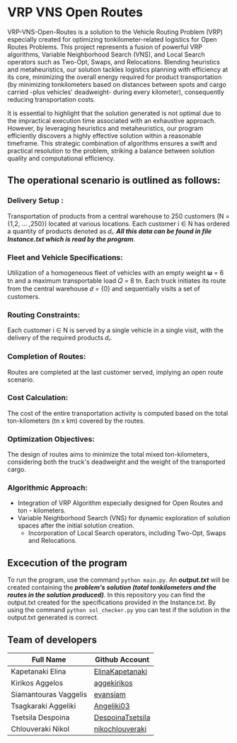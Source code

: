 # VRP VNS Open Routes
VRP-VNS-Open-Routes is a solution to the Vehicle Routing Problem (VRP) especially created for optimizing tonkilometer-related logistics for Open Routes Problems. This project represents a fusion of powerful VRP algorithms, Variable Neighborhood Search (VNS), and Local Search operators such as Two-Opt, Swaps, and Relocations. Blending heuristics and metaheuristics, our solution tackles logistics planning with efficiency at its core, minimizing the overall energy required for product transportation (by minimizing tonkilometers based on distances between spots and cargo carried -plus vehicles' deadweight- during every kilometer), consequently reducing transportation costs.

It is essential to highlight that the solution generated is not optimal due to the impractical execution time associated with an exhaustive approach. However, by leveraging heuristics and metaheuristics, our program efficiently discovers a highly effective solution within a reasonable timeframe. This strategic combination of algorithms ensures a swift and practical resolution to the problem, striking a balance between solution quality and computational efficiency.

## The operational scenario is outlined as follows:

### Delivery Setup :
Transportation of products from a central warehouse to 250 customers (N = {1,2, … ,250}) located at various locations.
Each customer i ∈ N has ordered a quantity of products denoted as 𝑑ᵢ. ***All this data can be found in file Instance.txt which is read by the program***.

### Fleet and Vehicle Specifications:
Utilization of a homogeneous fleet of vehicles with an empty weight 𝛚 = 6 tn and a maximum transportable load 𝑄 = 8 tn.
Each truck initiates its route from the central warehouse 𝑑 = {0} and sequentially visits a set of customers.

### Routing Constraints:
Each customer i ∈ N is served by a single vehicle in a single visit, with the delivery of the required products 𝑑ᵢ.

### Completion of Routes:
Routes are completed at the last customer served, implying an open route scenario.

### Cost Calculation:
The cost of the entire transportation activity is computed based on the total ton-kilometers (tn x km) covered by the routes.

### Optimization Objectives:
The design of routes aims to minimize the total mixed ton-kilometers, considering both the truck's deadweight and the weight of the transported cargo.

### Algorithmic Approach:
* Integration of VRP Algorithm especially designed for Open Routes and ton - kilometers. 
* Variable Neighborhood Search (VNS) for dynamic exploration of solution spaces after the initial solution creation.
  * Incorporation of Local Search operators, including Two-Opt, Swaps and Relocations.

## Excecution of the program
To run the program, use the command `python main.py`. An ***output.txt*** will be created containing the ***problem's solution (total tonkilometers and the routes in the solution produced)***. In this repository you can find the output.txt created for the specifications provided in the Instance.txt. By using the command `python sol_checker.py` you can test if the solution in the output.txt generated is correct. 

## Team of developers
| Full Name | Github Account |
| --- | --- |
| Kapetanaki Elina | [ElinaKapetanaki](https://github.com/ElinaKapetanaki) |
| Kirikos Aggelos | [aggekirikos](https://github.com/aggekirikos) | 
| Siamantouras Vaggelis | [evansiam](https://github.com/evansiam) | 
| Tsagkaraki Aggeliki | [Angeliki03](https://github.com/Angeliki03) | 
| Tsetsila Despoina | [DespoinaTsetsila](https://github.com/DespoinaTsetsila) |
| Chlouveraki Nikol | [nikochlouveraki](https://github.com/nikochlouveraki) |